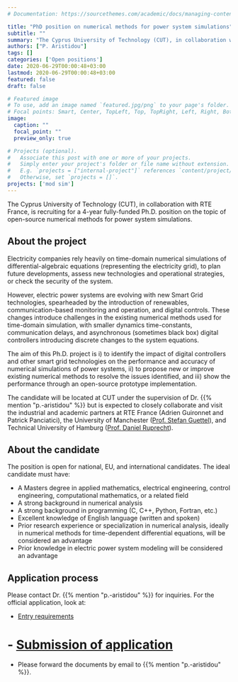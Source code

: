 ```yaml
---
# Documentation: https://sourcethemes.com/academic/docs/managing-content/

title: "PhD position on numerical methods for power system simulations"
subtitle: ""
summary: "The Cyprus University of Technology (CUT), in collaboration with RTE France, is recruiting for a 4-year fully-funded Ph.D. position on the topic of open-source numerical methods for power system simulations."
authors: ["P. Aristidou"]
tags: []
categories: ['Open positions']
date: 2020-06-29T00:00:48+03:00
lastmod: 2020-06-29T00:00:48+03:00
featured: false
draft: false

# Featured image
# To use, add an image named `featured.jpg/png` to your page's folder.
# Focal points: Smart, Center, TopLeft, Top, TopRight, Left, Right, BottomLeft, Bottom, BottomRight.
image:
  caption: ""
  focal_point: ""
  preview_only: true

# Projects (optional).
#   Associate this post with one or more of your projects.
#   Simply enter your project's folder or file name without extension.
#   E.g. `projects = ["internal-project"]` references `content/project/deep-learning/index.md`.
#   Otherwise, set `projects = []`.
projects: ['mod sim']
---
```


The Cyprus University of Technology (CUT), in collaboration with RTE France, is recruiting for a 4-year fully-funded Ph.D. position on the topic of open-source numerical methods for power system simulations.

## About the project

Electricity companies rely heavily on time-domain numerical simulations of differential-algebraic equations (representing the electricity grid), to plan future developments, assess new technologies and operational strategies, or check the security of the system. 

However, electric power systems are evolving with new Smart Grid technologies, spearheaded by the introduction of renewables, communication-based monitoring and operation, and digital controls. These changes introduce challenges in the existing numerical methods used for time-domain simulation, with smaller dynamics time-constants, communication delays, and asynchronous (sometimes black box) digital controllers introducing discrete changes to the system equations.

The aim of this Ph.D. project is i) to identify the impact of digital controllers and other smart grid technologies on the performance and accuracy of numerical simulations of power systems, ii) to propose new or improve existing numerical methods to resolve the issues identified, and iii) show the performance through an open-source prototype implementation.

The candidate will be located at CUT under the supervision of Dr. {{% mention "p.-aristidou" %}} but is expected to closely collaborate and visit the industrial and academic partners at RTE France (Adrien Guironnet and Patrick Panciatici), the University of Manchester ([Prof. Stefan Guettel](http://guettel.com)), and Technical University of Hamburg ([Prof. Daniel Ruprecht](https://www.mat.tuhh.de/home/druprecht_en)).

## About the candidate

The position is open for national, EU, and international candidates. The ideal candidate must have: 

- A Masters degree in applied mathematics, electrical engineering, control engineering, computational mathematics, or a related field
- A strong background in numerical analysis
- A strong background in programming (C, C++, Python, Fortran, etc.) 
- Excellent knowledge of English language (written and spoken)
- Prior research experience or specialization in numerical analysis, ideally in numerical methods for time-dependent differential equations, will be considered an advantage
- Prior knowledge in electric power system modeling will be considered an advantage

## Application process

Please contact Dr. {{% mention "p.-aristidou" %}} for inquiries. For the official application, look at:

- [Entry requirements](https://www.cut.ac.cy/studies/phd/Entry+requirements/)
# - [Submission of application](https://www.cut.ac.cy/studies/phd/Submission+of+application/)
- Please forward the documents by email to {{% mention "p.-aristidou" %}}.
